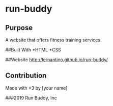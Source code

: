 # run-buddy

## Purpose
A website that offers fitness training services.

##Built With
*HTML
*CSS

##Website
http://lernantino.github.io/run-buddy/

## Contribution
Made with <3 by [your name]

###2019 Run Buddy, Inc
